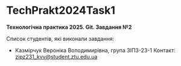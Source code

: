 # TechPrakt2024Task1
**Технологічна практика 2025. Git. Завдання №2**

Список студентів, які виконали завдання:
* Казмірчук Вероніка Володимирівна, група ЗІПЗ-23-1
Контакт: zipz231_kvv@student.ztu.edu.ua
